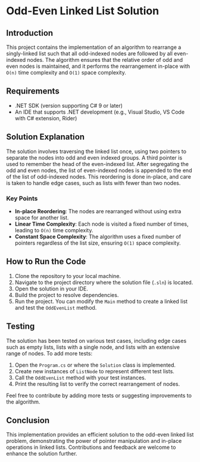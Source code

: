 # Odd-Even Linked List Solution

## Introduction
This project contains the implementation of an algorithm to rearrange a singly-linked list such that all odd-indexed nodes are followed by all even-indexed nodes. The algorithm ensures that the relative order of odd and even nodes is maintained, and it performs the rearrangement in-place with `O(n)` time complexity and `O(1)` space complexity.

## Requirements
- .NET SDK (version supporting C# 9 or later)
- An IDE that supports .NET development (e.g., Visual Studio, VS Code with C# extension, Rider)

## Solution Explanation
The solution involves traversing the linked list once, using two pointers to separate the nodes into odd and even indexed groups. A third pointer is used to remember the head of the even-indexed list. After segregating the odd and even nodes, the list of even-indexed nodes is appended to the end of the list of odd-indexed nodes. This reordering is done in-place, and care is taken to handle edge cases, such as lists with fewer than two nodes.

### Key Points
- **In-place Reordering**: The nodes are rearranged without using extra space for another list.
- **Linear Time Complexity**: Each node is visited a fixed number of times, leading to `O(n)` time complexity.
- **Constant Space Complexity**: The algorithm uses a fixed number of pointers regardless of the list size, ensuring `O(1)` space complexity.

## How to Run the Code
1. Clone the repository to your local machine.
2. Navigate to the project directory where the solution file (`.sln`) is located.
3. Open the solution in your IDE.
4. Build the project to resolve dependencies.
5. Run the project. You can modify the `Main` method to create a linked list and test the `OddEvenList` method.

## Testing
The solution has been tested on various test cases, including edge cases such as empty lists, lists with a single node, and lists with an extensive range of nodes. To add more tests:
1. Open the `Program.cs` or where the `Solution` class is implemented.
2. Create new instances of `ListNode` to represent different test lists.
3. Call the `OddEvenList` method with your test instances.
4. Print the resulting list to verify the correct rearrangement of nodes.

Feel free to contribute by adding more tests or suggesting improvements to the algorithm.

## Conclusion
This implementation provides an efficient solution to the odd-even linked list problem, demonstrating the power of pointer manipulation and in-place operations in linked lists. Contributions and feedback are welcome to enhance the solution further.

